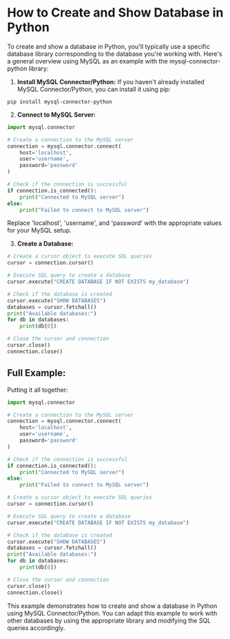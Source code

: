 # How to Create and Show Database in Python

To create and show a database in Python, you'll typically use a specific database library corresponding to the database you're working with. Here's a general overview using MySQL as an example with the mysql-connector-python library:

1. **Install MySQL Connector/Python:**
If you haven't already installed MySQL Connector/Python, you can install it using pip:

```
pip install mysql-connector-python
```

2. **Connect to MySQL Server:**

```python
import mysql.connector

# Create a connection to the MySQL server
connection = mysql.connector.connect(
    host='localhost',
    user='username',
    password='password'
)

# Check if the connection is successful
if connection.is_connected():
    print("Connected to MySQL server")
else:
    print("Failed to connect to MySQL server")
```

Replace 'localhost', 'username', and 'password' with the appropriate values for your MySQL setup.


3. **Create a Database:**

```python
# Create a cursor object to execute SQL queries
cursor = connection.cursor()

# Execute SQL query to create a database
cursor.execute("CREATE DATABASE IF NOT EXISTS my_database")

# Check if the database is created
cursor.execute("SHOW DATABASES")
databases = cursor.fetchall()
print("Available databases:")
for db in databases:
    print(db[0])

# Close the cursor and connection
cursor.close()
connection.close()
```

## Full Example:
Putting it all together:

```python
import mysql.connector

# Create a connection to the MySQL server
connection = mysql.connector.connect(
    host='localhost',
    user='username',
    password='password'
)

# Check if the connection is successful
if connection.is_connected():
    print("Connected to MySQL server")
else:
    print("Failed to connect to MySQL server")

# Create a cursor object to execute SQL queries
cursor = connection.cursor()

# Execute SQL query to create a database
cursor.execute("CREATE DATABASE IF NOT EXISTS my_database")

# Check if the database is created
cursor.execute("SHOW DATABASES")
databases = cursor.fetchall()
print("Available databases:")
for db in databases:
    print(db[0])

# Close the cursor and connection
cursor.close()
connection.close()
```

This example demonstrates how to create and show a database in Python using MySQL Connector/Python. You can adapt this example to work with other databases by using the appropriate library and modifying the SQL queries accordingly.